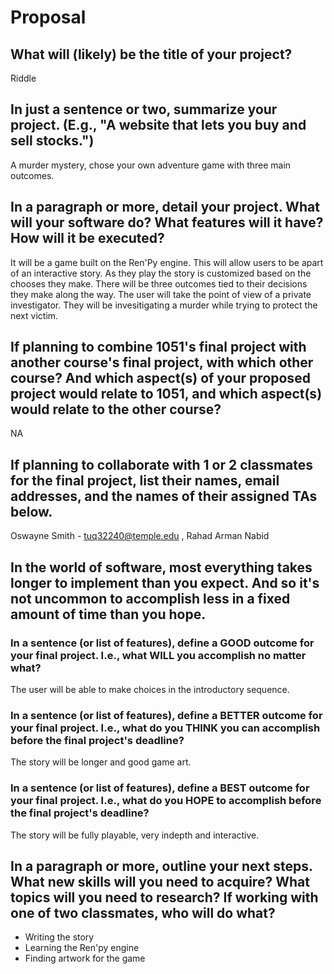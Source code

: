# Proposal

## What will (likely) be the title of your project?

Riddle

## In just a sentence or two, summarize your project. (E.g., "A website that lets you buy and sell stocks.")

A murder mystery, chose your own adventure game with three main outcomes. 

## In a paragraph or more, detail your project. What will your software do? What features will it have? How will it be executed?

It will be a game built on the Ren'Py engine. This will allow users to be apart of an interactive story. As they play the story is customized based on the chooses they make. There will be three outcomes tied to their decisions they make along the way. The user will take the point of view of a private investigator. They will be invesitigating a murder while trying to protect the next victim. 

## If planning to combine 1051's final project with another course's final project, with which other course? And which aspect(s) of your proposed project would relate to 1051, and which aspect(s) would relate to the other course?

NA

## If planning to collaborate with 1 or 2 classmates for the final project, list their names, email addresses, and the names of their assigned TAs below.

Oswayne Smith - tuq32240@temple.edu , Rahad Arman Nabid

## In the world of software, most everything takes longer to implement than you expect. And so it's not uncommon to accomplish less in a fixed amount of time than you hope.

### In a sentence (or list of features), define a GOOD outcome for your final project. I.e., what WILL you accomplish no matter what?

The user will be able to make choices in the introductory sequence. 

### In a sentence (or list of features), define a BETTER outcome for your final project. I.e., what do you THINK you can accomplish before the final project's deadline?

The story will be longer and good game art. 

### In a sentence (or list of features), define a BEST outcome for your final project. I.e., what do you HOPE to accomplish before the final project's deadline?

The story will be fully playable, very indepth and interactive. 

## In a paragraph or more, outline your next steps. What new skills will you need to acquire? What topics will you need to research? If working with one of two classmates, who will do what?

- Writing the story
- Learning the Ren'py engine 
- Finding artwork for the game
